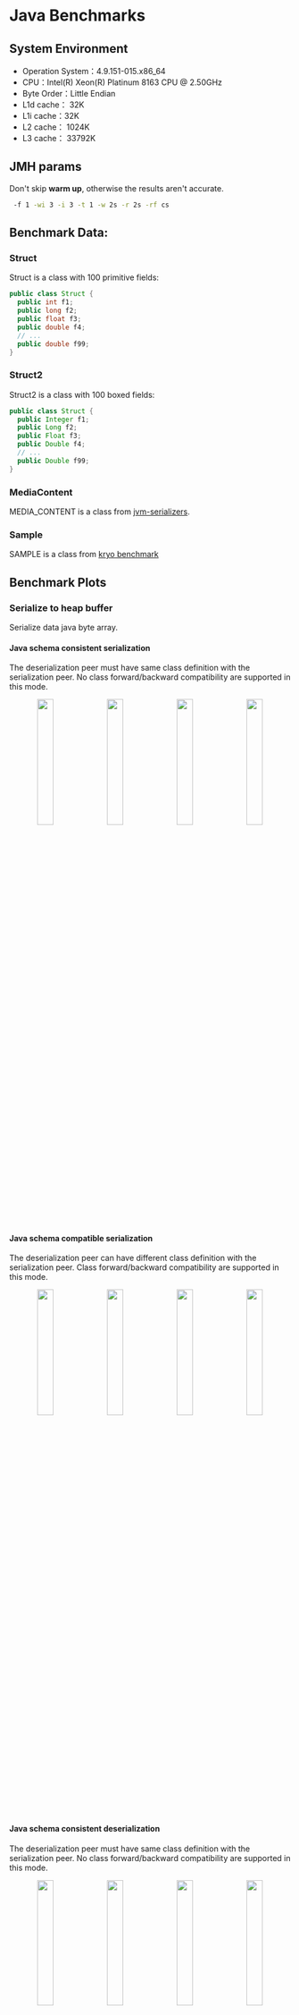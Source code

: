# Java Benchmarks

## System Environment

- Operation System：4.9.151-015.x86_64
- CPU：Intel(R) Xeon(R) Platinum 8163 CPU @ 2.50GHz
- Byte Order：Little Endian
- L1d cache： 32K
- L1i cache：32K
- L2 cache： 1024K
- L3 cache： 33792K

## JMH params

Don't skip **warm up**, otherwise the results aren't accurate.

```bash
 -f 1 -wi 3 -i 3 -t 1 -w 2s -r 2s -rf cs
```

## Benchmark Data:

### Struct

Struct is a class with 100 primitive fields:

```java
public class Struct {
  public int f1;
  public long f2;
  public float f3;
  public double f4;
  // ...
  public double f99;
}
```

### Struct2

Struct2 is a class with 100 boxed fields:

```java
public class Struct {
  public Integer f1;
  public Long f2;
  public Float f3;
  public Double f4;
  // ...
  public Double f99;
}
```

### MediaContent

MEDIA_CONTENT is a class from [jvm-serializers](https://github.com/eishay/jvm-serializers/blob/master/tpc/src/data/media/MediaContent.java).

### Sample

SAMPLE is a class from [kryo benchmark](https://github.com/EsotericSoftware/kryo/blob/master/benchmarks/src/main/java/com/esotericsoftware/kryo/benchmarks/data/Sample.java)

## Benchmark Plots

### Serialize to heap buffer

Serialize data java byte array.

#### Java schema consistent serialization

The deserialization peer must have same class definition with the serialization peer.
No class forward/backward compatibility are supported in this mode.

<p align="center">
<img width="24%" alt="" src="serialization/bench_serialize_STRUCT_to_array_tps.png">
<img width="24%" alt="" src="serialization/bench_serialize_STRUCT2_to_array_tps.png">
<img width="24%" alt="" src="serialization/bench_serialize_MEDIA_CONTENT_to_array_tps.png">
<img width="24%" alt="" src="serialization/bench_serialize_SAMPLE_to_array_tps.png">
</p>

#### Java schema compatible serialization

The deserialization peer can have different class definition with the serialization peer.
Class forward/backward compatibility are supported in this mode.

<p align="center">
<img width="24%" alt="" src="serialization/bench_serialize_compatible_STRUCT_to_array_tps.png">
<img width="24%" alt="" src="serialization/bench_serialize_compatible_STRUCT2_to_array_tps.png">
<img width="24%" alt="" src="serialization/bench_serialize_compatible_MEDIA_CONTENT_to_array_tps.png">
<img width="24%" alt="" src="serialization/bench_serialize_compatible_SAMPLE_to_array_tps.png">
</p>

#### Java schema consistent deserialization

The deserialization peer must have same class definition with the serialization peer.
No class forward/backward compatibility are supported in this mode.

<p align="center">
<img width="24%" alt="" src="deserialization/bench_deserialize_STRUCT_from_array_tps.png">
<img width="24%" alt="" src="deserialization/bench_deserialize_STRUCT2_from_array_tps.png">
<img width="24%" alt="" src="deserialization/bench_deserialize_MEDIA_CONTENT_from_array_tps.png">
<img width="24%" alt="" src="deserialization/bench_deserialize_SAMPLE_from_array_tps.png">
</p>

#### Java schema compatible deserialization

The deserialization peer can have different class definition with the serialization peer.
Class forward/backward compatibility are supported in this mode.

<p align="center">
<img width="24%" alt="" src="deserialization/bench_deserialize_compatible_STRUCT_from_array_tps.png">
<img width="24%" alt="" src="deserialization/bench_deserialize_compatible_STRUCT2_from_array_tps.png">
<img width="24%" alt="" src="deserialization/bench_deserialize_compatible_MEDIA_CONTENT_from_array_tps.png">
<img width="24%" alt="" src="deserialization/bench_deserialize_compatible_SAMPLE_from_array_tps.png">
</p>

### Off-heap serialization

Serialize data off-heap memory.

#### Java schema consistent serialization

The deserialization peer must have same class definition with the serialization peer.
No class forward/backward compatibility are supported in this mode.

<p align="center">
<img width="24%" alt="" src="serialization/bench_serialize_STRUCT_to_directBuffer_tps.png">
<img width="24%" alt="" src="serialization/bench_serialize_STRUCT2_to_directBuffer_tps.png">
<img width="24%" alt="" src="serialization/bench_serialize_MEDIA_CONTENT_to_directBuffer_tps.png">
<img width="24%" alt="" src="serialization/bench_serialize_compatible_SAMPLE_to_directBuffer_tps.png">
</p>

#### Java schema compatible serialization

The deserialization peer can have different class definition with the serialization peer.
Class forward/backward compatibility are supported in this mode.

<p align="center">
<img width="24%" alt="" src="serialization/bench_serialize_compatible_STRUCT_to_directBuffer_tps.png">
<img width="24%" alt="" src="serialization/bench_serialize_compatible_STRUCT2_to_directBuffer_tps.png">
<img width="24%" alt="" src="serialization/bench_serialize_compatible_MEDIA_CONTENT_to_directBuffer_tps.png">
<img width="24%" alt="" src="serialization/bench_serialize_SAMPLE_to_directBuffer_tps.png">
</p>

#### Java schema consistent deserialization

The deserialization peer must have same class definition with the serialization peer.
No class forward/backward compatibility are supported in this mode.

<p align="center">
<img width="24%" alt="" src="deserialization/bench_deserialize_STRUCT_from_directBuffer_tps.png">
<img width="24%" alt="" src="deserialization/bench_deserialize_STRUCT2_from_directBuffer_tps.png">
<img width="24%" alt="" src="deserialization/bench_deserialize_MEDIA_CONTENT_from_directBuffer_tps.png">
<img width="24%" alt="" src="deserialization/bench_deserialize_SAMPLE_from_directBuffer_tps.png">
</p>

#### Java schema compatible deserialization

The deserialization peer can have different class definition with the serialization peer.
Class forward/backward compatibility are supported in this mode.

<p align="center">
<img width="24%" alt="" src="deserialization/bench_deserialize_compatible_STRUCT_from_directBuffer_tps.png">
<img width="24%" alt="" src="deserialization/bench_deserialize_compatible_STRUCT2_from_directBuffer_tps.png">
<img width="24%" alt="" src="deserialization/bench_deserialize_compatible_MEDIA_CONTENT_from_directBuffer_tps.png">
<img width="24%" alt="" src="deserialization/bench_deserialize_compatible_SAMPLE_from_directBuffer_tps.png">
</p>

### Zero-copy serialization

Note that zero-copy serialization just avoid the copy in serialization, if you send data to other machine, there may be copies.

But if you serialize data between processes on same node and use shared-memory, if the data are in off-heap before serialization, then other processes can read this buffer without any copies.

#### Java zero-copy serialize to heap buffer

<p align="center">
<img width="24%" alt="" src="zerocopy/zero_copy_bench_serialize_BUFFER_to_array_tps.png">
<img width="24%" alt="" src="zerocopy/zero_copy_bench_serialize_BUFFER_to_directBuffer_tps.png">
<img width="24%" alt="" src="zerocopy/zero_copy_bench_serialize_PRIMITIVE_ARRAY_to_array_tps.png">
<img width="24%" alt="" src="zerocopy/zero_copy_bench_serialize_PRIMITIVE_ARRAY_to_directBuffer_tps.png">
</p>

#### Java zero-copy serialize to direct buffer

<p align="center">
<img width="24%" alt="" src="zerocopy/zero_copy_bench_deserialize_BUFFER_from_array_tps.png">
<img width="24%" alt="" src="zerocopy/zero_copy_bench_deserialize_BUFFER_from_directBuffer_tps.png">
<img width="24%" alt="" src="zerocopy/zero_copy_bench_deserialize_PRIMITIVE_ARRAY_from_array_tps.png">
<img width="24%" alt="" src="zerocopy/zero_copy_bench_deserialize_PRIMITIVE_ARRAY_from_directBuffer_tps.png">
</p>

## Benchmark Data

### Java Serialization

| Lib            | Benchmark              | bufferType   | objectType    | references | Tps             |
| -------------- | ---------------------- | ------------ | ------------- | ---------- | --------------- |
| Fst            | serialize              | array        | SAMPLE        | False      | 915907.574306   |
| Fst            | serialize              | array        | SAMPLE        | True       | 731869.156376   |
| Fst            | serialize              | array        | MEDIA_CONTENT | False      | 751892.023189   |
| Fst            | serialize              | array        | MEDIA_CONTENT | True       | 583859.907758   |
| Fst            | serialize              | array        | STRUCT        | False      | 882178.995727   |
| Fst            | serialize              | array        | STRUCT        | True       | 757753.756691   |
| Fst            | serialize              | array        | STRUCT2       | False      | 371762.982661   |
| Fst            | serialize              | array        | STRUCT2       | True       | 380638.700267   |
| Fst            | serialize              | directBuffer | SAMPLE        | False      | 902302.261168   |
| Fst            | serialize              | directBuffer | SAMPLE        | True       | 723614.06677    |
| Fst            | serialize              | directBuffer | MEDIA_CONTENT | False      | 728001.08025    |
| Fst            | serialize              | directBuffer | MEDIA_CONTENT | True       | 595679.580108   |
| Fst            | serialize              | directBuffer | STRUCT        | False      | 807847.663261   |
| Fst            | serialize              | directBuffer | STRUCT        | True       | 762088.935404   |
| Fst            | serialize              | directBuffer | STRUCT2       | False      | 365317.705376   |
| Fst            | serialize              | directBuffer | STRUCT2       | True       | 370851.880711   |
| Fory           | serialize              | array        | SAMPLE        | False      | 3570966.469087  |
| Fory           | serialize              | array        | SAMPLE        | True       | 1767693.83509   |
| Fory           | serialize              | array        | MEDIA_CONTENT | False      | 3031642.924542  |
| Fory           | serialize              | array        | MEDIA_CONTENT | True       | 2450384.600246  |
| Fory           | serialize              | array        | STRUCT        | False      | 7501415.56726   |
| Fory           | serialize              | array        | STRUCT        | True       | 6264439.154428  |
| Fory           | serialize              | array        | STRUCT2       | False      | 3586126.623874  |
| Fory           | serialize              | array        | STRUCT2       | True       | 3306474.506382  |
| Fory           | serialize              | directBuffer | SAMPLE        | False      | 3684487.760591  |
| Fory           | serialize              | directBuffer | SAMPLE        | True       | 1826456.709478  |
| Fory           | serialize              | directBuffer | MEDIA_CONTENT | False      | 2479862.129632  |
| Fory           | serialize              | directBuffer | MEDIA_CONTENT | True       | 1938527.588331  |
| Fory           | serialize              | directBuffer | STRUCT        | False      | 9834243.243204  |
| Fory           | serialize              | directBuffer | STRUCT        | True       | 7551780.823133  |
| Fory           | serialize              | directBuffer | STRUCT2       | False      | 2643155.135327  |
| Fory           | serialize              | directBuffer | STRUCT2       | True       | 2391110.083108  |
| Fory           | serialize_compatible   | array        | SAMPLE        | False      | 3604596.465625  |
| Fory           | serialize_compatible   | array        | SAMPLE        | True       | 1619648.337293  |
| Fory           | serialize_compatible   | array        | MEDIA_CONTENT | False      | 1679272.036243  |
| Fory           | serialize_compatible   | array        | MEDIA_CONTENT | True       | 1406736.538716  |
| Fory           | serialize_compatible   | array        | STRUCT        | False      | 3530406.108869  |
| Fory           | serialize_compatible   | array        | STRUCT        | True       | 3293059.098127  |
| Fory           | serialize_compatible   | array        | STRUCT2       | False      | 2773368.99768   |
| Fory           | serialize_compatible   | array        | STRUCT2       | True       | 2564174.550276  |
| Fory           | serialize_compatible   | directBuffer | SAMPLE        | False      | 3484533.218305  |
| Fory           | serialize_compatible   | directBuffer | SAMPLE        | True       | 1730824.630648  |
| Fory           | serialize_compatible   | directBuffer | MEDIA_CONTENT | False      | 1710680.937387  |
| Fory           | serialize_compatible   | directBuffer | MEDIA_CONTENT | True       | 1149999.473994  |
| Fory           | serialize_compatible   | directBuffer | STRUCT        | False      | 2653169.568374  |
| Fory           | serialize_compatible   | directBuffer | STRUCT        | True       | 2393817.762938  |
| Fory           | serialize_compatible   | directBuffer | STRUCT2       | False      | 1912402.937879  |
| Fory           | serialize_compatible   | directBuffer | STRUCT2       | True       | 1848338.968058  |
| Forymetashared | serialize_compatible   | array        | SAMPLE        | False      | 4409055.687063  |
| Forymetashared | serialize_compatible   | array        | SAMPLE        | True       | 1840705.439334  |
| Forymetashared | serialize_compatible   | array        | MEDIA_CONTENT | False      | 2992488.235281  |
| Forymetashared | serialize_compatible   | array        | MEDIA_CONTENT | True       | 2058738.716953  |
| Forymetashared | serialize_compatible   | array        | STRUCT        | False      | 9204444.777172  |
| Forymetashared | serialize_compatible   | array        | STRUCT        | True       | 7064625.291374  |
| Forymetashared | serialize_compatible   | array        | STRUCT2       | False      | 2575824.143864  |
| Forymetashared | serialize_compatible   | array        | STRUCT2       | True       | 3543082.528217  |
| Forymetashared | serialize_compatible   | directBuffer | SAMPLE        | False      | 5043538.364886  |
| Forymetashared | serialize_compatible   | directBuffer | SAMPLE        | True       | 1859289.705838  |
| Forymetashared | serialize_compatible   | directBuffer | MEDIA_CONTENT | False      | 2491443.556971  |
| Forymetashared | serialize_compatible   | directBuffer | MEDIA_CONTENT | True       | 1804349.244125  |
| Forymetashared | serialize_compatible   | directBuffer | STRUCT        | False      | 11650249.648715 |
| Forymetashared | serialize_compatible   | directBuffer | STRUCT        | True       | 8702412.752357  |
| Forymetashared | serialize_compatible   | directBuffer | STRUCT2       | False      | 2714748.572448  |
| Forymetashared | serialize_compatible   | directBuffer | STRUCT2       | True       | 1866073.031851  |
| Hession        | serialize              | array        | SAMPLE        | False      | 240386.502846   |
| Hession        | serialize              | array        | SAMPLE        | True       | 192414.014211   |
| Hession        | serialize              | array        | MEDIA_CONTENT | False      | 367782.358049   |
| Hession        | serialize              | array        | MEDIA_CONTENT | True       | 329427.47068    |
| Hession        | serialize              | array        | STRUCT        | False      | 258233.998931   |
| Hession        | serialize              | array        | STRUCT        | True       | 260845.209485   |
| Hession        | serialize              | array        | STRUCT2       | False      | 56056.080075    |
| Hession        | serialize              | array        | STRUCT2       | True       | 60038.87979     |
| Hession        | serialize              | directBuffer | SAMPLE        | False      | 240981.308085   |
| Hession        | serialize              | directBuffer | SAMPLE        | True       | 211949.960255   |
| Hession        | serialize              | directBuffer | MEDIA_CONTENT | False      | 372477.13815    |
| Hession        | serialize              | directBuffer | MEDIA_CONTENT | True       | 353376.085025   |
| Hession        | serialize              | directBuffer | STRUCT        | False      | 266481.009245   |
| Hession        | serialize              | directBuffer | STRUCT        | True       | 261762.594966   |
| Hession        | serialize              | directBuffer | STRUCT2       | False      | 55924.319442    |
| Hession        | serialize              | directBuffer | STRUCT2       | True       | 56674.065604    |
| Hession        | serialize_compatible   | array        | SAMPLE        | False      | 234454.975158   |
| Hession        | serialize_compatible   | array        | SAMPLE        | True       | 206174.173039   |
| Hession        | serialize_compatible   | array        | MEDIA_CONTENT | False      | 377195.903772   |
| Hession        | serialize_compatible   | array        | MEDIA_CONTENT | True       | 351657.879556   |
| Hession        | serialize_compatible   | array        | STRUCT        | False      | 258650.663523   |
| Hession        | serialize_compatible   | array        | STRUCT        | True       | 263564.913879   |
| Hession        | serialize_compatible   | array        | STRUCT2       | False      | 58509.125342    |
| Hession        | serialize_compatible   | array        | STRUCT2       | True       | 55552.977735    |
| Hession        | serialize_compatible   | directBuffer | SAMPLE        | False      | 194761.244263   |
| Hession        | serialize_compatible   | directBuffer | SAMPLE        | True       | 212840.483308   |
| Hession        | serialize_compatible   | directBuffer | MEDIA_CONTENT | False      | 371729.727192   |
| Hession        | serialize_compatible   | directBuffer | MEDIA_CONTENT | True       | 343834.954942   |
| Hession        | serialize_compatible   | directBuffer | STRUCT        | False      | 249241.452137   |
| Hession        | serialize_compatible   | directBuffer | STRUCT        | True       | 263623.143601   |
| Hession        | serialize_compatible   | directBuffer | STRUCT2       | False      | 58908.567439    |
| Hession        | serialize_compatible   | directBuffer | STRUCT2       | True       | 55524.373547    |
| Jdk            | serialize              | array        | SAMPLE        | False      | 118374.836631   |
| Jdk            | serialize              | array        | SAMPLE        | True       | 119858.140625   |
| Jdk            | serialize              | array        | MEDIA_CONTENT | False      | 137989.198821   |
| Jdk            | serialize              | array        | MEDIA_CONTENT | True       | 140260.668888   |
| Jdk            | serialize              | array        | STRUCT        | False      | 155908.24424    |
| Jdk            | serialize              | array        | STRUCT        | True       | 151258.539369   |
| Jdk            | serialize              | array        | STRUCT2       | False      | 36846.049162    |
| Jdk            | serialize              | array        | STRUCT2       | True       | 38183.705811    |
| Jdk            | serialize              | directBuffer | SAMPLE        | False      | 118273.584257   |
| Jdk            | serialize              | directBuffer | SAMPLE        | True       | 108263.040839   |
| Jdk            | serialize              | directBuffer | MEDIA_CONTENT | False      | 138567.623369   |
| Jdk            | serialize              | directBuffer | MEDIA_CONTENT | True       | 140158.67391    |
| Jdk            | serialize              | directBuffer | STRUCT        | False      | 154875.908438   |
| Jdk            | serialize              | directBuffer | STRUCT        | True       | 156404.686214   |
| Jdk            | serialize              | directBuffer | STRUCT2       | False      | 37444.967981    |
| Jdk            | serialize              | directBuffer | STRUCT2       | True       | 35798.679246    |
| Kryo           | serialize              | array        | SAMPLE        | False      | 1105365.931217  |
| Kryo           | serialize              | array        | SAMPLE        | True       | 734215.482491   |
| Kryo           | serialize              | array        | MEDIA_CONTENT | False      | 730792.521676   |
| Kryo           | serialize              | array        | MEDIA_CONTENT | True       | 445251.084327   |
| Kryo           | serialize              | array        | STRUCT        | False      | 558194.100861   |
| Kryo           | serialize              | array        | STRUCT        | True       | 557542.628765   |
| Kryo           | serialize              | array        | STRUCT2       | False      | 325172.969175   |
| Kryo           | serialize              | array        | STRUCT2       | True       | 259863.332448   |
| Kryo           | serialize              | directBuffer | SAMPLE        | False      | 1376560.302168  |
| Kryo           | serialize              | directBuffer | SAMPLE        | True       | 932887.968348   |
| Kryo           | serialize              | directBuffer | MEDIA_CONTENT | False      | 608972.51758    |
| Kryo           | serialize              | directBuffer | MEDIA_CONTENT | True       | 359875.473951   |
| Kryo           | serialize              | directBuffer | STRUCT        | False      | 1078046.011115  |
| Kryo           | serialize              | directBuffer | STRUCT        | True       | 853350.408656   |
| Kryo           | serialize              | directBuffer | STRUCT2       | False      | 355688.882786   |
| Kryo           | serialize              | directBuffer | STRUCT2       | True       | 338960.426033   |
| Kryo           | serialize_compatible   | array        | SAMPLE        | False      | 378907.663184   |
| Kryo           | serialize_compatible   | array        | SAMPLE        | True       | 320815.567701   |
| Kryo           | serialize_compatible   | array        | MEDIA_CONTENT | False      | 188911.259146   |
| Kryo           | serialize_compatible   | array        | MEDIA_CONTENT | True       | 145782.916427   |
| Kryo           | serialize_compatible   | array        | STRUCT        | False      | 145964.199559   |
| Kryo           | serialize_compatible   | array        | STRUCT        | True       | 136180.832879   |
| Kryo           | serialize_compatible   | array        | STRUCT2       | False      | 125807.748004   |
| Kryo           | serialize_compatible   | array        | STRUCT2       | True       | 114983.546343   |
| Kryo           | serialize_compatible   | directBuffer | SAMPLE        | False      | 296102.615094   |
| Kryo           | serialize_compatible   | directBuffer | SAMPLE        | True       | 276757.392449   |
| Kryo           | serialize_compatible   | directBuffer | MEDIA_CONTENT | False      | 185363.714829   |
| Kryo           | serialize_compatible   | directBuffer | MEDIA_CONTENT | True       | 142836.961878   |
| Kryo           | serialize_compatible   | directBuffer | STRUCT        | False      | 106695.800245   |
| Kryo           | serialize_compatible   | directBuffer | STRUCT        | True       | 106458.212005   |
| Kryo           | serialize_compatible   | directBuffer | STRUCT2       | False      | 92130.672361    |
| Kryo           | serialize_compatible   | directBuffer | STRUCT2       | True       | 88989.724768    |
| Protostuff     | serialize              | array        | SAMPLE        | False      | 663272.710783   |
| Protostuff     | serialize              | array        | MEDIA_CONTENT | False      | 780618.761219   |
| Protostuff     | serialize              | array        | STRUCT        | False      | 330975.350403   |
| Protostuff     | serialize              | array        | STRUCT2       | False      | 324563.440433   |
| Protostuff     | serialize              | directBuffer | SAMPLE        | False      | 693641.589806   |
| Protostuff     | serialize              | directBuffer | MEDIA_CONTENT | False      | 805941.345157   |
| Protostuff     | serialize              | directBuffer | STRUCT        | False      | 340262.650047   |
| Protostuff     | serialize              | directBuffer | STRUCT2       | False      | 325093.716261   |
| Fst            | deserialize            | array        | SAMPLE        | False      | 473409.796491   |
| Fst            | deserialize            | array        | SAMPLE        | True       | 428315.502365   |
| Fst            | deserialize            | array        | MEDIA_CONTENT | False      | 363455.785182   |
| Fst            | deserialize            | array        | MEDIA_CONTENT | True       | 304371.728638   |
| Fst            | deserialize            | array        | STRUCT        | False      | 357887.235311   |
| Fst            | deserialize            | array        | STRUCT        | True       | 353480.554035   |
| Fst            | deserialize            | array        | STRUCT2       | False      | 280131.091068   |
| Fst            | deserialize            | array        | STRUCT2       | True       | 260649.308016   |
| Fst            | deserialize            | directBuffer | SAMPLE        | False      | 441027.550809   |
| Fst            | deserialize            | directBuffer | SAMPLE        | True       | 420523.770904   |
| Fst            | deserialize            | directBuffer | MEDIA_CONTENT | False      | 311691.658687   |
| Fst            | deserialize            | directBuffer | MEDIA_CONTENT | True       | 251820.171513   |
| Fst            | deserialize            | directBuffer | STRUCT        | False      | 352441.597147   |
| Fst            | deserialize            | directBuffer | STRUCT        | True       | 334574.303484   |
| Fst            | deserialize            | directBuffer | STRUCT2       | False      | 262519.85881    |
| Fst            | deserialize            | directBuffer | STRUCT2       | True       | 234973.637096   |
| Fory           | deserialize            | array        | SAMPLE        | False      | 2069988.624415  |
| Fory           | deserialize            | array        | SAMPLE        | True       | 1797942.442313  |
| Fory           | deserialize            | array        | MEDIA_CONTENT | False      | 2054066.903469  |
| Fory           | deserialize            | array        | MEDIA_CONTENT | True       | 1507767.206603  |
| Fory           | deserialize            | array        | STRUCT        | False      | 4595230.434552  |
| Fory           | deserialize            | array        | STRUCT        | True       | 4634753.596131  |
| Fory           | deserialize            | array        | STRUCT2       | False      | 1126298.35955   |
| Fory           | deserialize            | array        | STRUCT2       | True       | 1046649.083082  |
| Fory           | deserialize            | directBuffer | SAMPLE        | False      | 2429791.078395  |
| Fory           | deserialize            | directBuffer | SAMPLE        | True       | 1958815.397807  |
| Fory           | deserialize            | directBuffer | MEDIA_CONTENT | False      | 1502746.028159  |
| Fory           | deserialize            | directBuffer | MEDIA_CONTENT | True       | 1290593.975753  |
| Fory           | deserialize            | directBuffer | STRUCT        | False      | 5012002.859236  |
| Fory           | deserialize            | directBuffer | STRUCT        | True       | 4864329.316938  |
| Fory           | deserialize            | directBuffer | STRUCT2       | False      | 1117586.457565  |
| Fory           | deserialize            | directBuffer | STRUCT2       | True       | 1018277.848128  |
| Fory           | deserialize_compatible | array        | SAMPLE        | False      | 2496046.895861  |
| Fory           | deserialize_compatible | array        | SAMPLE        | True       | 1834139.395757  |
| Fory           | deserialize_compatible | array        | MEDIA_CONTENT | False      | 1441671.70632   |
| Fory           | deserialize_compatible | array        | MEDIA_CONTENT | True       | 1121136.039627  |
| Fory           | deserialize_compatible | array        | STRUCT        | False      | 2110335.039275  |
| Fory           | deserialize_compatible | array        | STRUCT        | True       | 2135681.982674  |
| Fory           | deserialize_compatible | array        | STRUCT2       | False      | 849507.176263   |
| Fory           | deserialize_compatible | array        | STRUCT2       | True       | 815120.319155   |
| Fory           | deserialize_compatible | directBuffer | SAMPLE        | False      | 2308111.633661  |
| Fory           | deserialize_compatible | directBuffer | SAMPLE        | True       | 1820490.585648  |
| Fory           | deserialize_compatible | directBuffer | MEDIA_CONTENT | False      | 1256034.732514  |
| Fory           | deserialize_compatible | directBuffer | MEDIA_CONTENT | True       | 1054942.751816  |
| Fory           | deserialize_compatible | directBuffer | STRUCT        | False      | 1596464.248141  |
| Fory           | deserialize_compatible | directBuffer | STRUCT        | True       | 1684681.074242  |
| Fory           | deserialize_compatible | directBuffer | STRUCT2       | False      | 784036.589363   |
| Fory           | deserialize_compatible | directBuffer | STRUCT2       | True       | 782679.662083   |
| Forymetashared | deserialize_compatible | array        | SAMPLE        | False      | 2485564.396196  |
| Forymetashared | deserialize_compatible | array        | SAMPLE        | True       | 2002938.794909  |
| Forymetashared | deserialize_compatible | array        | MEDIA_CONTENT | False      | 2479742.810882  |
| Forymetashared | deserialize_compatible | array        | MEDIA_CONTENT | True       | 1623938.202345  |
| Forymetashared | deserialize_compatible | array        | STRUCT        | False      | 4978833.206806  |
| Forymetashared | deserialize_compatible | array        | STRUCT        | True       | 4807963.88252   |
| Forymetashared | deserialize_compatible | array        | STRUCT2       | False      | 1201998.142474  |
| Forymetashared | deserialize_compatible | array        | STRUCT2       | True       | 1058423.614156  |
| Forymetashared | deserialize_compatible | directBuffer | SAMPLE        | False      | 2489261.533644  |
| Forymetashared | deserialize_compatible | directBuffer | SAMPLE        | True       | 1927548.827586  |
| Forymetashared | deserialize_compatible | directBuffer | MEDIA_CONTENT | False      | 1718098.363961  |
| Forymetashared | deserialize_compatible | directBuffer | MEDIA_CONTENT | True       | 1333345.536684  |
| Forymetashared | deserialize_compatible | directBuffer | STRUCT        | False      | 5149070.65783   |
| Forymetashared | deserialize_compatible | directBuffer | STRUCT        | True       | 5137500.621288  |
| Forymetashared | deserialize_compatible | directBuffer | STRUCT2       | False      | 1131212.586953  |
| Forymetashared | deserialize_compatible | directBuffer | STRUCT2       | True       | 1089162.408165  |
| Hession        | deserialize            | array        | SAMPLE        | False      | 119471.518388   |
| Hession        | deserialize            | array        | SAMPLE        | True       | 121106.002978   |
| Hession        | deserialize            | array        | MEDIA_CONTENT | False      | 118156.072484   |
| Hession        | deserialize            | array        | MEDIA_CONTENT | True       | 120016.594171   |
| Hession        | deserialize            | array        | STRUCT        | False      | 84709.108821    |
| Hession        | deserialize            | array        | STRUCT        | True       | 91050.370244    |
| Hession        | deserialize            | array        | STRUCT2       | False      | 69758.767783    |
| Hession        | deserialize            | array        | STRUCT2       | True       | 68616.029248    |
| Hession        | deserialize            | directBuffer | SAMPLE        | False      | 117806.916589   |
| Hession        | deserialize            | directBuffer | SAMPLE        | True       | 121940.783597   |
| Hession        | deserialize            | directBuffer | MEDIA_CONTENT | False      | 111067.942626   |
| Hession        | deserialize            | directBuffer | MEDIA_CONTENT | True       | 121820.82126    |
| Hession        | deserialize            | directBuffer | STRUCT        | False      | 91151.633583    |
| Hession        | deserialize            | directBuffer | STRUCT        | True       | 91037.205901    |
| Hession        | deserialize            | directBuffer | STRUCT2       | False      | 66866.108653    |
| Hession        | deserialize            | directBuffer | STRUCT2       | True       | 65338.345185    |
| Hession        | deserialize_compatible | array        | SAMPLE        | False      | 121898.105768   |
| Hession        | deserialize_compatible | array        | SAMPLE        | True       | 121297.485903   |
| Hession        | deserialize_compatible | array        | MEDIA_CONTENT | False      | 121619.090797   |
| Hession        | deserialize_compatible | array        | MEDIA_CONTENT | True       | 119994.10405    |
| Hession        | deserialize_compatible | array        | STRUCT        | False      | 88617.486795    |
| Hession        | deserialize_compatible | array        | STRUCT        | True       | 90206.654212    |
| Hession        | deserialize_compatible | array        | STRUCT2       | False      | 63703.763814    |
| Hession        | deserialize_compatible | array        | STRUCT2       | True       | 69521.573119    |
| Hession        | deserialize_compatible | directBuffer | SAMPLE        | False      | 124044.417439   |
| Hession        | deserialize_compatible | directBuffer | SAMPLE        | True       | 120276.449497   |
| Hession        | deserialize_compatible | directBuffer | MEDIA_CONTENT | False      | 107594.47489    |
| Hession        | deserialize_compatible | directBuffer | MEDIA_CONTENT | True       | 116531.023438   |
| Hession        | deserialize_compatible | directBuffer | STRUCT        | False      | 89580.561575    |
| Hession        | deserialize_compatible | directBuffer | STRUCT        | True       | 84407.472531    |
| Hession        | deserialize_compatible | directBuffer | STRUCT2       | False      | 69342.030965    |
| Hession        | deserialize_compatible | directBuffer | STRUCT2       | True       | 68542.055543    |
| Jdk            | deserialize            | array        | SAMPLE        | False      | 29309.573998    |
| Jdk            | deserialize            | array        | SAMPLE        | True       | 27466.003923    |
| Jdk            | deserialize            | array        | MEDIA_CONTENT | False      | 38536.250402    |
| Jdk            | deserialize            | array        | MEDIA_CONTENT | True       | 38957.19109     |
| Jdk            | deserialize            | array        | STRUCT        | False      | 29603.066599    |
| Jdk            | deserialize            | array        | STRUCT        | True       | 29727.744196    |
| Jdk            | deserialize            | array        | STRUCT2       | False      | 14888.805111    |
| Jdk            | deserialize            | array        | STRUCT2       | True       | 14034.100664    |
| Jdk            | deserialize            | directBuffer | SAMPLE        | False      | 28128.457935    |
| Jdk            | deserialize            | directBuffer | SAMPLE        | True       | 28241.014735    |
| Jdk            | deserialize            | directBuffer | MEDIA_CONTENT | False      | 40512.632076    |
| Jdk            | deserialize            | directBuffer | MEDIA_CONTENT | True       | 37030.594632    |
| Jdk            | deserialize            | directBuffer | STRUCT        | False      | 28717.004518    |
| Jdk            | deserialize            | directBuffer | STRUCT        | True       | 29549.998286    |
| Jdk            | deserialize            | directBuffer | STRUCT2       | False      | 14652.043788    |
| Jdk            | deserialize            | directBuffer | STRUCT2       | True       | 14425.886048    |
| Kryo           | deserialize            | array        | SAMPLE        | False      | 979173.981159   |
| Kryo           | deserialize            | array        | SAMPLE        | True       | 716438.884369   |
| Kryo           | deserialize            | array        | MEDIA_CONTENT | False      | 577631.234369   |
| Kryo           | deserialize            | array        | MEDIA_CONTENT | True       | 365530.417232   |
| Kryo           | deserialize            | array        | STRUCT        | False      | 607750.343557   |
| Kryo           | deserialize            | array        | STRUCT        | True       | 552802.247807   |
| Kryo           | deserialize            | array        | STRUCT2       | False      | 275984.042401   |
| Kryo           | deserialize            | array        | STRUCT2       | True       | 242710.554833   |
| Kryo           | deserialize            | directBuffer | SAMPLE        | False      | 983538.936801   |
| Kryo           | deserialize            | directBuffer | SAMPLE        | True       | 762889.302732   |
| Kryo           | deserialize            | directBuffer | MEDIA_CONTENT | False      | 389473.174523   |
| Kryo           | deserialize            | directBuffer | MEDIA_CONTENT | True       | 306995.240799   |
| Kryo           | deserialize            | directBuffer | STRUCT        | False      | 910534.169114   |
| Kryo           | deserialize            | directBuffer | STRUCT        | True       | 914404.107564   |
| Kryo           | deserialize            | directBuffer | STRUCT2       | False      | 319247.256793   |
| Kryo           | deserialize            | directBuffer | STRUCT2       | True       | 249105.828416   |
| Kryo           | deserialize_compatible | array        | SAMPLE        | False      | 255086.928308   |
| Kryo           | deserialize_compatible | array        | SAMPLE        | True       | 238811.99551    |
| Kryo           | deserialize_compatible | array        | MEDIA_CONTENT | False      | 180882.860363   |
| Kryo           | deserialize_compatible | array        | MEDIA_CONTENT | True       | 154311.21154    |
| Kryo           | deserialize_compatible | array        | STRUCT        | False      | 78771.635309    |
| Kryo           | deserialize_compatible | array        | STRUCT        | True       | 72805.937649    |
| Kryo           | deserialize_compatible | array        | STRUCT2       | False      | 60602.285743    |
| Kryo           | deserialize_compatible | array        | STRUCT2       | True       | 62729.908347    |
| Kryo           | deserialize_compatible | directBuffer | SAMPLE        | False      | 201993.78789    |
| Kryo           | deserialize_compatible | directBuffer | SAMPLE        | True       | 174534.71087    |
| Kryo           | deserialize_compatible | directBuffer | MEDIA_CONTENT | False      | 134485.1603     |
| Kryo           | deserialize_compatible | directBuffer | MEDIA_CONTENT | True       | 119311.787329   |
| Kryo           | deserialize_compatible | directBuffer | STRUCT        | False      | 58574.904245    |
| Kryo           | deserialize_compatible | directBuffer | STRUCT        | True       | 60685.320299    |
| Kryo           | deserialize_compatible | directBuffer | STRUCT2       | False      | 54637.329134    |
| Kryo           | deserialize_compatible | directBuffer | STRUCT2       | True       | 51761.569591    |
| Protostuff     | deserialize            | array        | SAMPLE        | False      | 619338.385412   |
| Protostuff     | deserialize            | array        | MEDIA_CONTENT | False      | 951662.019963   |
| Protostuff     | deserialize            | array        | STRUCT        | False      | 517381.168594   |
| Protostuff     | deserialize            | array        | STRUCT2       | False      | 416212.973861   |
| Protostuff     | deserialize            | directBuffer | SAMPLE        | False      | 624804.978534   |
| Protostuff     | deserialize            | directBuffer | MEDIA_CONTENT | False      | 964664.641598   |
| Protostuff     | deserialize            | directBuffer | STRUCT        | False      | 538924.947147   |
| Protostuff     | deserialize            | directBuffer | STRUCT2       | False      | 425523.315814   |

### Java Zero-copy

| Lib  | Benchmark   | array_size | bufferType   | dataType        | Tps            |
| ---- | ----------- | ---------- | ------------ | --------------- | -------------- |
| Fst  | deserialize | 200        | array        | PRIMITIVE_ARRAY | 219333.990504  |
| Fst  | deserialize | 200        | array        | BUFFER          | 657754.887247  |
| Fst  | deserialize | 200        | directBuffer | PRIMITIVE_ARRAY | 179604.045774  |
| Fst  | deserialize | 200        | directBuffer | BUFFER          | 598421.278941  |
| Fst  | deserialize | 1000       | array        | PRIMITIVE_ARRAY | 53100.903684   |
| Fst  | deserialize | 1000       | array        | BUFFER          | 424147.154601  |
| Fst  | deserialize | 1000       | directBuffer | PRIMITIVE_ARRAY | 38572.001768   |
| Fst  | deserialize | 1000       | directBuffer | BUFFER          | 298929.116572  |
| Fst  | deserialize | 5000       | array        | PRIMITIVE_ARRAY | 10672.872798   |
| Fst  | deserialize | 5000       | array        | BUFFER          | 136934.604328  |
| Fst  | deserialize | 5000       | directBuffer | PRIMITIVE_ARRAY | 8561.694533    |
| Fst  | deserialize | 5000       | directBuffer | BUFFER          | 77950.612503   |
| Fst  | serialize   | 200        | array        | PRIMITIVE_ARRAY | 313986.053417  |
| Fst  | serialize   | 200        | array        | BUFFER          | 2400193.240466 |
| Fst  | serialize   | 200        | directBuffer | PRIMITIVE_ARRAY | 294132.218623  |
| Fst  | serialize   | 200        | directBuffer | BUFFER          | 2482550.111756 |
| Fst  | serialize   | 1000       | array        | PRIMITIVE_ARRAY | 67209.107012   |
| Fst  | serialize   | 1000       | array        | BUFFER          | 1805557.47781  |
| Fst  | serialize   | 1000       | directBuffer | PRIMITIVE_ARRAY | 66108.014324   |
| Fst  | serialize   | 1000       | directBuffer | BUFFER          | 1644789.42701  |
| Fst  | serialize   | 5000       | array        | PRIMITIVE_ARRAY | 14997.400124   |
| Fst  | serialize   | 5000       | array        | BUFFER          | 811029.402136  |
| Fst  | serialize   | 5000       | directBuffer | PRIMITIVE_ARRAY | 15000.378818   |
| Fst  | serialize   | 5000       | directBuffer | BUFFER          | 477148.54085   |
| Fory | deserialize | 200        | array        | PRIMITIVE_ARRAY | 986136.067809  |
| Fory | deserialize | 200        | array        | BUFFER          | 3302149.383135 |
| Fory | deserialize | 200        | directBuffer | PRIMITIVE_ARRAY | 991807.969328  |
| Fory | deserialize | 200        | directBuffer | BUFFER          | 3113115.471758 |
| Fory | deserialize | 1000       | array        | PRIMITIVE_ARRAY | 205671.992736  |
| Fory | deserialize | 1000       | array        | BUFFER          | 2831942.848999 |
| Fory | deserialize | 1000       | directBuffer | PRIMITIVE_ARRAY | 202475.242341  |
| Fory | deserialize | 1000       | directBuffer | BUFFER          | 3397690.327371 |
| Fory | deserialize | 5000       | array        | PRIMITIVE_ARRAY | 40312.590172   |
| Fory | deserialize | 5000       | array        | BUFFER          | 3296658.120035 |
| Fory | deserialize | 5000       | directBuffer | PRIMITIVE_ARRAY | 40413.743717   |
| Fory | deserialize | 5000       | directBuffer | BUFFER          | 3284441.570594 |
| Fory | serialize   | 200        | array        | PRIMITIVE_ARRAY | 8297232.942927 |
| Fory | serialize   | 200        | array        | BUFFER          | 5123572.914045 |
| Fory | serialize   | 200        | directBuffer | PRIMITIVE_ARRAY | 8335248.350301 |
| Fory | serialize   | 200        | directBuffer | BUFFER          | 5400346.890126 |
| Fory | serialize   | 1000       | array        | PRIMITIVE_ARRAY | 8772856.921028 |
| Fory | serialize   | 1000       | array        | BUFFER          | 4979590.929127 |
| Fory | serialize   | 1000       | directBuffer | PRIMITIVE_ARRAY | 8207563.785251 |
| Fory | serialize   | 1000       | directBuffer | BUFFER          | 5376191.775007 |
| Fory | serialize   | 5000       | array        | PRIMITIVE_ARRAY | 8027439.580246 |
| Fory | serialize   | 5000       | array        | BUFFER          | 5018916.32477  |
| Fory | serialize   | 5000       | directBuffer | PRIMITIVE_ARRAY | 7695981.988316 |
| Fory | serialize   | 5000       | directBuffer | BUFFER          | 5330897.68296  |
| Kryo | deserialize | 200        | array        | PRIMITIVE_ARRAY | 146675.360652  |
| Kryo | deserialize | 200        | array        | BUFFER          | 1296284.78772  |
| Kryo | deserialize | 200        | directBuffer | PRIMITIVE_ARRAY | 518713.299424  |
| Kryo | deserialize | 200        | directBuffer | BUFFER          | 1004844.498712 |
| Kryo | deserialize | 1000       | array        | PRIMITIVE_ARRAY | 30409.835023   |
| Kryo | deserialize | 1000       | array        | BUFFER          | 721266.54113   |
| Kryo | deserialize | 1000       | directBuffer | PRIMITIVE_ARRAY | 112132.004609  |
| Kryo | deserialize | 1000       | directBuffer | BUFFER          | 592972.713203  |
| Kryo | deserialize | 5000       | array        | PRIMITIVE_ARRAY | 6124.351248    |
| Kryo | deserialize | 5000       | array        | BUFFER          | 147251.846111  |
| Kryo | deserialize | 5000       | directBuffer | PRIMITIVE_ARRAY | 21826.04041    |
| Kryo | deserialize | 5000       | directBuffer | BUFFER          | 148614.476829  |
| Kryo | serialize   | 200        | array        | PRIMITIVE_ARRAY | 147342.606262  |
| Kryo | serialize   | 200        | array        | BUFFER          | 1985187.977633 |
| Kryo | serialize   | 200        | directBuffer | PRIMITIVE_ARRAY | 972683.763633  |
| Kryo | serialize   | 200        | directBuffer | BUFFER          | 1739454.51977  |
| Kryo | serialize   | 1000       | array        | PRIMITIVE_ARRAY | 31395.721514   |
| Kryo | serialize   | 1000       | array        | BUFFER          | 1616159.67123  |
| Kryo | serialize   | 1000       | directBuffer | PRIMITIVE_ARRAY | 209183.090868  |
| Kryo | serialize   | 1000       | directBuffer | BUFFER          | 1377272.56851  |
| Kryo | serialize   | 5000       | array        | PRIMITIVE_ARRAY | 6248.006967    |
| Kryo | serialize   | 5000       | array        | BUFFER          | 711287.533377  |
| Kryo | serialize   | 5000       | directBuffer | PRIMITIVE_ARRAY | 43565.678616   |
| Kryo | serialize   | 5000       | directBuffer | BUFFER          | 707092.956534  |
